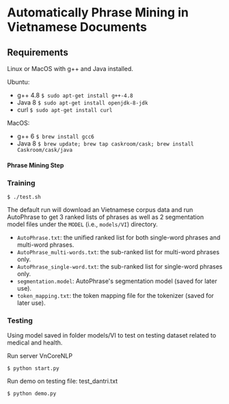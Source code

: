 # Automatically Phrase Mining in Vietnamese Documents

## Requirements

Linux or MacOS with g++ and Java installed.

Ubuntu:

* g++ 4.8 `$ sudo apt-get install g++-4.8`
* Java 8 `$ sudo apt-get install openjdk-8-jdk`
* curl `$ sudo apt-get install curl`

MacOS:

*   g++ 6 `$ brew install gcc6`
*   Java 8 `$ brew update; brew tap caskroom/cask; brew install Caskroom/cask/java`


#### Phrase Mining Step

### Training
```
$ ./test.sh
```

The default run will download an Vietnamese corpus data and run AutoPhrase to get 3 ranked lists of phrases as well as 2 segmentation model files under the
```MODEL``` (i.e., ```models/VI```) directory. 
* ```AutoPhrase.txt```: the unified ranked list for both single-word phrases and multi-word phrases. 
* ```AutoPhrase_multi-words.txt```: the sub-ranked list for multi-word phrases only. 
* ```AutoPhrase_single-word.txt```: the sub-ranked list for single-word phrases only.
* ```segmentation.model```: AutoPhrase's segmentation model (saved for later use).
* ```token_mapping.txt```: the token mapping file for the tokenizer (saved for later use).


### Testing

Using model saved in folder models/VI to test on testing dataset related to medical and health.

Run server VnCoreNLP
```
$ python start.py
```
Run demo on testing file: test_dantri.txt

```
$ python demo.py
```



